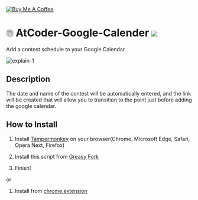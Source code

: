 <a href="https://www.buymeacoffee.com/penicillin0" target="_blank"><img src="https://www.buymeacoffee.com/assets/img/custom_images/orange_img.png" alt="Buy Me A Coffee" style="height: 41px !important;width: 174px !important;box-shadow: 0px 3px 2px 0px rgba(190, 190, 190, 0.5) !important;-webkit-box-shadow: 0px 3px 2px 0px rgba(190, 190, 190, 0.5) !important;" ></a>

# <img src="src/images/128icon.png" width=3.8%> AtCoder-Google-Calender <img src="https://calendar.google.com/googlecalendar/images/favicon.ico">

Add a contest schedule to your Google Calendar

![explain-1](https://user-images.githubusercontent.com/56141035/66174037-45110a80-e68e-11e9-834f-18df9ca37c24.png)


## Description
The date and name of the contest will be automatically entered, and the link will be created that will allow you to transition to the point just before adding the google calendar.



## How to Install
1. Install [Tampermonkey](https://www.tampermonkey.net) on your browser(Chrome, Microsoft Edge, Safari, Opera Next, Firefox)

2. Install this script from [Greasy Fork](https://greasyfork.org/ja/scripts/390758-atcoder-googlecalender)

3. Finish!

or

1. Install from [chrome extension](https://chrome.google.com/webstore/detail/atcoder-calendar/dokfhaljgioiaeappgnmibgoipegbldf)
